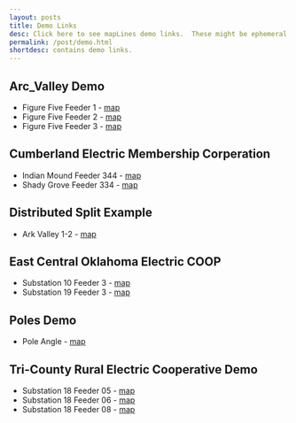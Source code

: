 ```yaml
---
layout: posts
title: Demo Links
desc: Click here to see mapLines demo links.  These might be ephemeral and change often.
permalink: /post/demo.html
shortdesc: contains demo links.
---
```


Arc_Valley Demo
---------------
* Figure Five Feeder 1 - [map](/coop/demo/sfig_five_f1.html)
* Figure Five Feeder 2 - [map](/coop/demo/sfig_five_f2.html)
* Figure Five Feeder 3 - [map](/coop/demo/sfig_five_f3.html)

Cumberland Electric Membership Corperation
------------------------------------------
* Indian Mound Feeder 344 - [map](/coop/cemc/sim_f344.html)
* Shady Grove Feeder 334 - [map](/coop/cemc/ssg_f334.html)

Distributed Split Example
-------------------------
* Ark Valley 1-2 - [map](/coop/demo/sroland_f1-2_split.html)

East Central Oklahoma Electric COOP
-----------------------------------
* Substation 10 Feeder 3 - [map](/coop/demo/ecoec_s10_f3.html)     
* Substation 19 Feeder 3 - [map](/coop/demo/ecoec_s19_f3.html)

Poles Demo
----------
* Pole Angle - [map](/coop/demo/pole_angle_1.html)

Tri-County Rural Electric Cooperative Demo
-------------------------
* Substation 18 Feeder 05 - [map](/coop/demo/trico_s18_f05.html)
* Substation 18 Feeder 06 - [map](/coop/demo/trico_s18_f06.html)
* Substation 18 Feeder 08 - [map](/coop/demo/trico_s18_f08.html)


